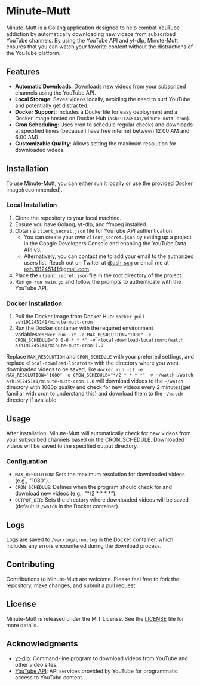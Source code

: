 # Minute-Mutt

Minute-Mutt is a Golang application designed to help combat YouTube addiction by automatically downloading new videos from subscribed YouTube channels. By using the YouTube API and yt-dlp, Minute-Mutt ensures that you can watch your favorite content without the distractions of the YouTube platform.

## Features

- **Automatic Downloads**: Downloads new videos from your subscribed channels using the YouTube API.
- **Local Storage**: Saves videos locally, avoiding the need to surf YouTube and potentially get distracted.
- **Docker Support**: Includes a Dockerfile for easy deployment and a Docker image hosted on Docker Hub (`ash191245141/minute-mutt-cron`).
- **Cron Scheduling**: Uses cron to schedule regular checks and downloads at specified times (because I have free internet between 12:00 AM and 6:00 AM).
- **Customizable Quality**: Allows setting the maximum resolution for downloaded videos.

## Installation

To use Minute-Mutt, you can either run it locally or use the provided Docker image(recommended).

### Local Installation

1. Clone the repository to your local machine.
2. Ensure you have Golang, yt-dlp, and ffmpeg installed.
3. Obtain a `client_secret.json` file for YouTube API authentication:
   - You can create your own `client_secret.json` by setting up a project in the Google Developers Console and enabling the YouTube Data API v3.
   - Alternatively, you can contact me to add your email to the authorized users list. Reach out on Twitter at [@ash_sxn](https://twitter.com/ash_sxn) or email me at ash.191245141@gmail.com.
4. Place the `client_secret.json` file in the root directory of the project.
5. Run `go run main.go` and follow the prompts to authenticate with the YouTube API.

### Docker Installation

1. Pull the Docker image from Docker Hub: `docker pull ash191245141/minute-mutt-cron`
2. Run the Docker container with the required environment variables:`docker run -it -e MAX_RESOLUTION="1080" -e CRON_SCHEDULE="0 0-6 * * *" -v <local-download-location>:/watch ash191245141/minute-mutt-cron:1.0`

Replace `MAX_RESOLUTION` and `CRON_SCHEDULE` with your preferred settings, and replace `<local-download-locatoin>` with the directory where you want downloaded videos to be saved, like `docker run -it -e MAX_RESOLUTION="1080" -e CRON_SCHEDULE="*/2 * * * *" -v ~/watch:/watch ash191245141/minute-mutt-cron:1.0` will download videos to the `~/watch` directory with 1080p quality and check for new videos every 2 minutes(get familiar with cron to understand this) and download them to the `~/watch` directory if available.

## Usage

After installation, Minute-Mutt will automatically check for new videos from your subscribed channels based on the CRON_SCHEDULE. Downloaded videos will be saved to the specified output directory.

### Configuration

- `MAX_RESOLUTION`: Sets the maximum resolution for downloaded videos (e.g., "1080").
- `CRON_SCHEDULE`: Defines when the program should check for and download new videos (e.g., "*/2 * * * *").
- `OUTPUT_DIR`: Sets the directory where downloaded videos will be saved (default is `/watch` in the Docker container).

## Logs

Logs are saved to `/var/log/cron.log` in the Docker container, which includes any errors encountered during the download process.

## Contributing

Contributions to Minute-Mutt are welcome. Please feel free to fork the repository, make changes, and submit a pull request.

## License

Minute-Mutt is released under the MIT License. See the [LICENSE](LICENSE) file for more details.

## Acknowledgments

- [yt-dlp](https://github.com/yt-dlp/yt-dlp): Command-line program to download videos from YouTube and other video sites.
- [YouTube API](https://developers.google.com/youtube/v3): API services provided by YouTube for programmatic access to YouTube content.

